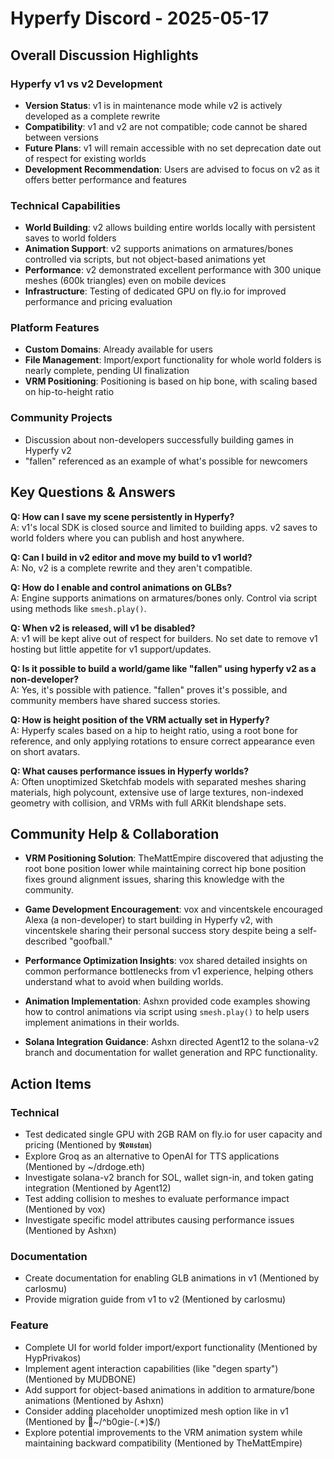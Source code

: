 # Hyperfy Discord - 2025-05-17

## Overall Discussion Highlights

### Hyperfy v1 vs v2 Development
- **Version Status**: v1 is in maintenance mode while v2 is actively developed as a complete rewrite
- **Compatibility**: v1 and v2 are not compatible; code cannot be shared between versions
- **Future Plans**: v1 will remain accessible with no set deprecation date out of respect for existing worlds
- **Development Recommendation**: Users are advised to focus on v2 as it offers better performance and features

### Technical Capabilities
- **World Building**: v2 allows building entire worlds locally with persistent saves to world folders
- **Animation Support**: v2 supports animations on armatures/bones controlled via scripts, but not object-based animations yet
- **Performance**: v2 demonstrated excellent performance with 300 unique meshes (600k triangles) even on mobile devices
- **Infrastructure**: Testing of dedicated GPU on fly.io for improved performance and pricing evaluation

### Platform Features
- **Custom Domains**: Already available for users
- **File Management**: Import/export functionality for whole world folders is nearly complete, pending UI finalization
- **VRM Positioning**: Positioning is based on hip bone, with scaling based on hip-to-height ratio

### Community Projects
- Discussion about non-developers successfully building games in Hyperfy v2
- "fallen" referenced as an example of what's possible for newcomers

## Key Questions & Answers

**Q: How can I save my scene persistently in Hyperfy?**  
A: v1's local SDK is closed source and limited to building apps. v2 saves to world folders where you can publish and host anywhere.

**Q: Can I build in v2 editor and move my build to v1 world?**  
A: No, v2 is a complete rewrite and they aren't compatible.

**Q: How do I enable and control animations on GLBs?**  
A: Engine supports animations on armatures/bones only. Control via script using methods like `smesh.play()`.

**Q: When v2 is released, will v1 be disabled?**  
A: v1 will be kept alive out of respect for builders. No set date to remove v1 hosting but little appetite for v1 support/updates.

**Q: Is it possible to build a world/game like "fallen" using hyperfy v2 as a non-developer?**  
A: Yes, it's possible with patience. "fallen" proves it's possible, and community members have shared success stories.

**Q: How is height position of the VRM actually set in Hyperfy?**  
A: Hyperfy scales based on a hip to height ratio, using a root bone for reference, and only applying rotations to ensure correct appearance even on short avatars.

**Q: What causes performance issues in Hyperfy worlds?**  
A: Often unoptimized Sketchfab models with separated meshes sharing materials, high polycount, extensive use of large textures, non-indexed geometry with collision, and VRMs with full ARKit blendshape sets.

## Community Help & Collaboration

- **VRM Positioning Solution**: TheMattEmpire discovered that adjusting the root bone position lower while maintaining correct hip bone position fixes ground alignment issues, sharing this knowledge with the community.

- **Game Development Encouragement**: vox and vincentskele encouraged Alexa (a non-developer) to start building in Hyperfy v2, with vincentskele sharing their personal success story despite being a self-described "goofball."

- **Performance Optimization Insights**: vox shared detailed insights on common performance bottlenecks from v1 experience, helping others understand what to avoid when building worlds.

- **Animation Implementation**: Ashxn provided code examples showing how to control animations via script using `smesh.play()` to help users implement animations in their worlds.

- **Solana Integration Guidance**: Ashxn directed Agent12 to the solana-v2 branch and documentation for wallet generation and RPC functionality.

## Action Items

### Technical
- Test dedicated single GPU with 2GB RAM on fly.io for user capacity and pricing (Mentioned by 𝕽𝖔𝖚𝖘𝖙𝖆𝖓)
- Explore Groq as an alternative to OpenAI for TTS applications (Mentioned by ~/drdoge.eth)
- Investigate solana-v2 branch for SOL, wallet sign-in, and token gating integration (Mentioned by Agent12)
- Test adding collision to meshes to evaluate performance impact (Mentioned by vox)
- Investigate specific model attributes causing performance issues (Mentioned by Ashxn)

### Documentation
- Create documentation for enabling GLB animations in v1 (Mentioned by carlosmu)
- Provide migration guide from v1 to v2 (Mentioned by carlosmu)

### Feature
- Complete UI for world folder import/export functionality (Mentioned by HypPrivakos)
- Implement agent interaction capabilities (like "degen sparty") (Mentioned by MUDBONE)
- Add support for object-based animations in addition to armature/bone animations (Mentioned by Ashxn)
- Consider adding placeholder unoptimized mesh option like in v1 (Mentioned by ᲼~/^b0gie-(.*)$/)
- Explore potential improvements to the VRM animation system while maintaining backward compatibility (Mentioned by TheMattEmpire)